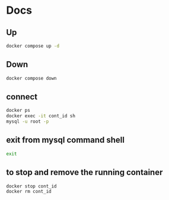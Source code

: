 # Docs

## Up

```sh
docker compose up -d
```

## Down

```sh
docker compose down
```

## connect

```sh
docker ps
docker exec -it cont_id sh
mysql -u root -p
```

## exit from mysql command shell

```sh
exit
```

## to stop and remove the running container

```sh
docker stop cont_id
docker rm cont_id
```
